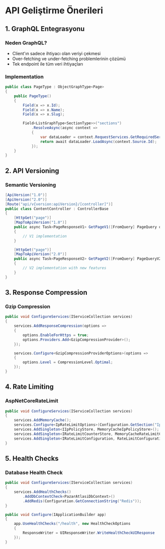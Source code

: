 # API Geliştirme Önerileri

## 1. GraphQL Entegrasyonu

### Neden GraphQL?

- Client'ın sadece ihtiyacı olan veriyi çekmesi
- Over-fetching ve under-fetching problemlerinin çözümü
- Tek endpoint ile tüm veri ihtiyaçları

### Implementation

```csharp
public class PageType : ObjectGraphType<Page>
{
    public PageType()
    {
        Field(x => x.Id);
        Field(x => x.Name);
        Field(x => x.Slug);

        Field<ListGraphType<SectionType>>("sections")
            .ResolveAsync(async context =>
            {
                var dataLoader = context.RequestServices.GetRequiredService<ISectionDataLoader>();
                return await dataLoader.LoadAsync(context.Source.Id);
            });
    }
}
```

## 2. API Versioning

### Semantic Versioning

```csharp
[ApiVersion("1.0")]
[ApiVersion("2.0")]
[Route("api/v{version:apiVersion}/[controller]")]
public class ContentController : ControllerBase
{
    [HttpGet("page")]
    [MapToApiVersion("1.0")]
    public async Task<PageResponseV1> GetPageV1([FromQuery] PageQuery query)
    {
        // V1 implementation
    }

    [HttpGet("page")]
    [MapToApiVersion("2.0")]
    public async Task<PageResponseV2> GetPageV2([FromQuery] PageQueryV2 query)
    {
        // V2 implementation with new features
    }
}
```

## 3. Response Compression

### Gzip Compression

```csharp
public void ConfigureServices(IServiceCollection services)
{
    services.AddResponseCompression(options =>
    {
        options.EnableForHttps = true;
        options.Providers.Add<GzipCompressionProvider>();
    });

    services.Configure<GzipCompressionProviderOptions>(options =>
    {
        options.Level = CompressionLevel.Optimal;
    });
}
```

## 4. Rate Limiting

### AspNetCoreRateLimit

```csharp
public void ConfigureServices(IServiceCollection services)
{
    services.AddMemoryCache();
    services.Configure<IpRateLimitOptions>(Configuration.GetSection("IpRateLimiting"));
    services.AddSingleton<IIpPolicyStore, MemoryCacheIpPolicyStore>();
    services.AddSingleton<IRateLimitCounterStore, MemoryCacheRateLimitCounterStore>();
    services.AddSingleton<IRateLimitConfiguration, RateLimitConfiguration>();
}
```

## 5. Health Checks

### Database Health Check

```csharp
public void ConfigureServices(IServiceCollection services)
{
    services.AddHealthChecks()
        .AddDbContextCheck<PazarAtlasiDbContext>()
        .AddRedis(Configuration.GetConnectionString("Redis"));
}

public void Configure(IApplicationBuilder app)
{
    app.UseHealthChecks("/health", new HealthCheckOptions
    {
        ResponseWriter = UIResponseWriter.WriteHealthCheckUIResponse
    });
}
```

